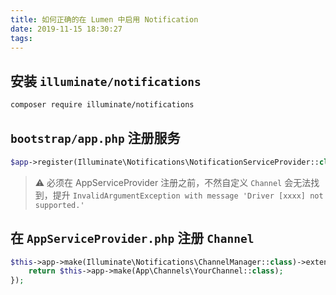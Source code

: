 ```yaml
---
title: 如何正确的在 Lumen 中启用 Notification
date: 2019-11-15 18:30:27
tags:
---
```


## 安装 `illuminate/notifications`

~~~bash
composer require illuminate/notifications
~~~

## `bootstrap/app.php` 注册服务

~~~php
$app->register(Illuminate\Notifications\NotificationServiceProvider::class);
~~~

> ⚠️ 必须在 AppServiceProvider 注册之前，不然自定义 `Channel` 会无法找到，提升 `InvalidArgumentException with message 'Driver [xxxx] not supported.'`

## 在 `AppServiceProvider.php` 注册 `Channel`

~~~php
$this->app->make(Illuminate\Notifications\ChannelManager::class)->extend('your-channel', function() {
    return $this->app->make(App\Channels\YourChannel::class);
});
~~~
